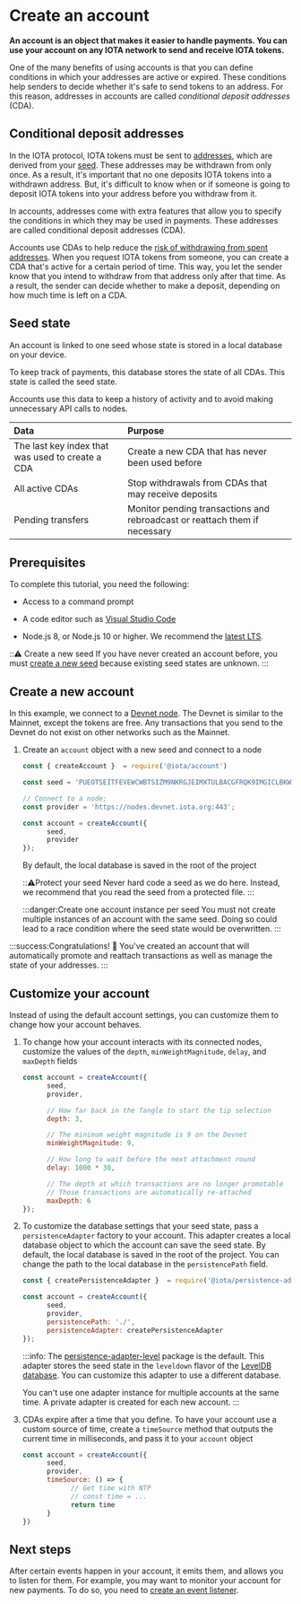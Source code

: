 # Create an account

**An account is an object that makes it easier to handle payments. You can use your account on any IOTA network to send and receive IOTA tokens.**

One of the many benefits of using accounts is that you can define conditions in which your addresses are active or expired. These conditions help senders to decide whether it's safe to send tokens to an address. For this reason, addresses in accounts are called _conditional deposit addresses_ (CDA).

## Conditional deposit addresses

In the IOTA protocol, IOTA tokens must be sent to [addresses](root://dev-essentials/0.1/concepts/addresses-and-signatures.md), which are derived from your [seed](root://getting-started/0.1/introduction/what-is-a-seed.md). These addresses may be withdrawn from only once. As a result, it's important that no one deposits IOTA tokens into a withdrawn address. But, it's difficult to know when or if someone is going to deposit IOTA tokens into your address before you withdraw from it.

In accounts, addresses come with extra features that allow you to specify the conditions in which they may be used in payments. These addresses are called conditional deposit addresses (CDA).

Accounts use CDAs to help reduce the [risk of withdrawing from spent addresses](root://dev-essentials/0.1/concepts/addresses-and-signatures.md#address-reuse). When you request IOTA tokens from someone, you can create a CDA that's active for a certain period of time. This way, you let the sender know that you intend to withdraw from that address only after that time. As a result, the sender can decide whether to make a deposit, depending on how much time is left on a CDA.

## Seed state

An account is linked to one seed whose state is stored in a local database on your device.

To keep track of payments, this database stores the state of all CDAs. This state is called the seed state.

Accounts use this data to keep a history of activity and to avoid making unnecessary API calls to nodes.

|**Data**| **Purpose**|
|:-----------------|:----------|
|The last key index that was used to create a CDA| Create a new CDA that has never been used before|
|All active CDAs|Stop withdrawals from CDAs that may receive deposits|
|Pending transfers| Monitor pending transactions and rebroadcast or reattach them if necessary|

## Prerequisites

To complete this tutorial, you need the following:

* Access to a command prompt
* A code editor such as [Visual Studio Code](https://code.visualstudio.com/Download)

* Node.js 8, or Node.js 10 or higher. We recommend the [latest LTS](https://nodejs.org/en/download/).

:::warning: Create a new seed
If you have never created an account before, you must [create a new seed](root://getting-started/0.1/tutorials/get-started.md) because existing seed states are unknown.
:::

## Create a new account

In this example, we connect to a [Devnet node](root://getting-started/0.1/references/iota-networks.md#devnet). The Devnet is similar to the Mainnet, except the tokens are free. Any transactions that you send to the Devnet do not exist on other networks such as the Mainnet. 

1. Create an `account` object with a new seed and connect to a node
   
      ```js
      const { createAccount }  = require('@iota/account')

      const seed = 'PUEOTSEITFEVEWCWBTSIZM9NKRGJEIMXTULBACGFRQK9IMGICLBKW9TTEVSDQMGWKBXPVCBMMCXWMNPDX';

      // Connect to a node;
      const provider = 'https://nodes.devnet.iota.org:443';

      const account = createAccount({
            seed,
            provider
      });
      ```

      By default, the local database is saved in the root of the project

      :::warning:Protect your seed
      Never hard code a seed as we do here. Instead, we recommend that you read the seed from a protected file.
      :::

      :::danger:Create one account instance per seed
      You must not create multiple instances of an account with the same seed. Doing so could lead to a race condition where the seed state would be overwritten.
      :::

:::success:Congratulations! :tada:
You've created an account that will automatically promote and reattach transactions as well as manage the state of your addresses.
:::

## Customize your account

Instead of using the default account settings, you can customize them to change how your account behaves.

1. To change how your account interacts with its connected nodes, customize the values of the `depth`, `minWeightMagnitude`, `delay`, and `maxDepth` fields

      ```js
      const account = createAccount({
            seed,
            provider,

            // How far back in the Tangle to start the tip selection
            depth: 3,

            // The minimum weight magnitude is 9 on the Devnet
            minWeightMagnitude: 9,

            // How long to wait before the next attachment round
            delay: 1000 * 30,

            // The depth at which transactions are no longer promotable
            // Those transactions are automatically re-attached
            maxDepth: 6
      });
      ```

2. To customize the database settings that your seed state, pass a `persistenceAdapter` factory to your account. This adapter creates a local database object to which the account can save the seed state. By default, the local database is saved in the root of the project. You can change the path to the local database in the `persistencePath` field.

      ```js
      const { createPersistenceAdapter }  = require('@iota/persistence-adapter-level')

      const account = createAccount({
            seed,
            provider,
            persistencePath: './',
            persistenceAdapter: createPersistenceAdapter
      });
      ```

      :::info:
      The [persistence-adapter-level](https://github.com/iotaledger/iota.js/tree/next/packages/persistence-adapter-level) package is the default. This adapter stores the seed state in the `leveldown` flavor of the [LevelDB database](https://github.com/google/leveldb). You can customize this adapter to use a different database.

      You can't use one adapter instance for multiple accounts at the same time. A private adapter is created for each new account.
      :::

3. CDAs expire after a time that you define. To have your account use a custom source of time, create a `timeSource` method that outputs the current time in milliseconds, and pass it to your `account` object

      ```js
      const account = createAccount({
            seed,
            provider,
            timeSource: () => {
                  // Get time with NTP
                  // const time = ...
                  return time
            }
      })
      ```

## Next steps

After certain events happen in your account, it emits them, and allows you to listen for them. For example, you may want to monitor your account for new payments. To do so, you need to [create an event listener](../how-to-guides/listen-to-events.md).
